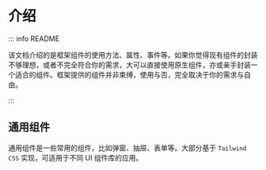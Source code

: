 # 介绍

::: info README

该文档介绍的是框架组件的使用方法、属性、事件等。如果你觉得现有组件的封装不够理想，或者不完全符合你的需求，大可以直接使用原生组件，亦或亲手封装一个适合的组件。框架提供的组件并非束缚，使用与否，完全取决于你的需求与自由。

:::

## 通用组件

通用组件是一些常用的组件，比如弹窗、抽屉、表单等。大部分基于 `Tailwind CSS` 实现，可适用于不同 UI 组件库的应用。
